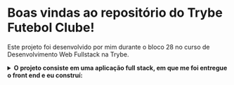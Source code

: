 # Boas vindas ao repositório do Trybe Futebol Clube!
Este projeto foi desenvolvido por mim durante o bloco 28 no curso de Desenvolvimento Web Fullstack na Trybe.<br>

<details>
<summary><strong>O projeto consiste em uma aplicação full stack, em que me foi entregue o front end e eu construí:</strong></summary> <br>

📊 **Banco de dados:**
  - Relacional, construído através do SequelieORM com migrations, models e seeders para cada entidade;

🔙 **Back-end:**
 - Construído seguindo modelo REST, tentando ao mámixo respeitar os preceitos de SOLID, sendo feito 100% em Typescript;
 
🐋 **Docker:**
 - Cada camada da aplicação (front, back e db) conta com um Dockerfile, além de orquestração docker para dar conta de subir tudo junto ao mesmo tempo;
 
🧪 **Testes:**
 - Por último mas não menos importante, a API conta com uma bateria de testes de intergração, cobrindo mais de 80% das linhas de código da aplicação!
 
 </details>

<!-- Olá, Tryber!

Esse é apenas um arquivo inicial para o README do seu projeto.

É essencial que você preencha esse documento por conta própria, ok?

Não deixe de usar nossas dicas de escrita de README de projetos, e deixe sua criatividade brilhar!

⚠️ IMPORTANTE: você precisa deixar nítido:
- quais arquivos/pastas foram desenvolvidos por você; 
- quais arquivos/pastas foram desenvolvidos por outra pessoa estudante;
- quais arquivos/pastas foram desenvolvidos pela Trybe.

-->
